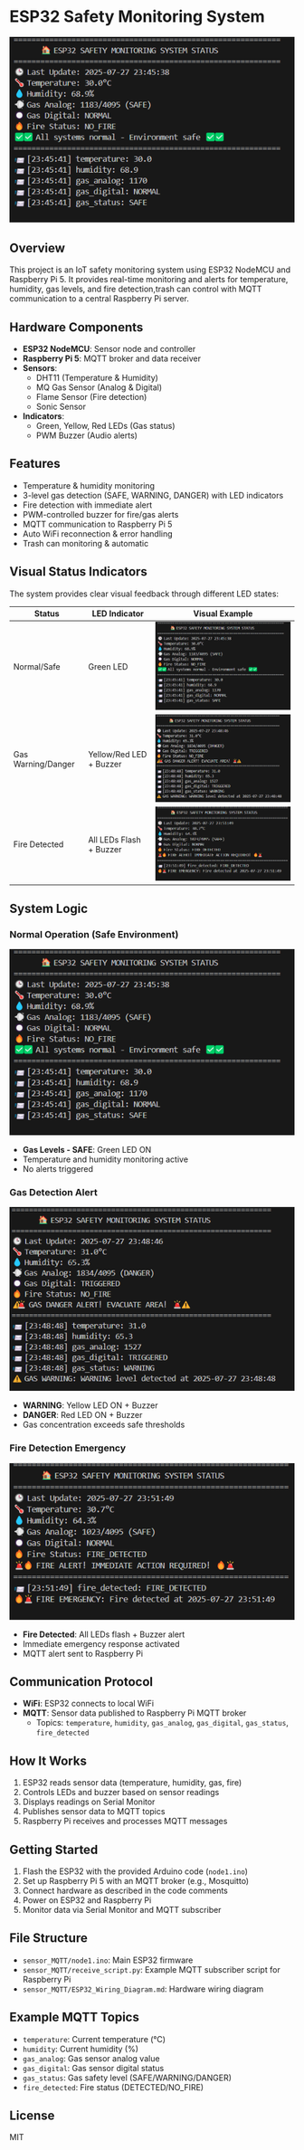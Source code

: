
# ESP32 Safety Monitoring System

![System Overview](image/normal.png)

## Overview
This project is an IoT safety monitoring system using ESP32 NodeMCU and Raspberry Pi 5. It provides real-time monitoring and alerts for temperature, humidity, gas levels, and fire detection,trash can control with MQTT communication to a central Raspberry Pi server.

## Hardware Components
- **ESP32 NodeMCU**: Sensor node and controller
- **Raspberry Pi 5**: MQTT broker and data receiver
- **Sensors**:
  - DHT11 (Temperature & Humidity)
  - MQ Gas Sensor (Analog & Digital)
  - Flame Sensor (Fire detection)
  - Sonic Sensor
- **Indicators**:
  - Green, Yellow, Red LEDs (Gas status)
  - PWM Buzzer (Audio alerts)

## Features
- Temperature & humidity monitoring
- 3-level gas detection (SAFE, WARNING, DANGER) with LED indicators
- Fire detection with immediate alert
- PWM-controlled buzzer for fire/gas alerts
- MQTT communication to Raspberry Pi 5
- Auto WiFi reconnection & error handling
- Trash can monitoring & automatic 

## Visual Status Indicators

The system provides clear visual feedback through different LED states:

| Status | LED Indicator | Visual Example |
|--------|---------------|----------------|
| Normal/Safe | Green LED | ![Normal](image/normal.png) |
| Gas Warning/Danger | Yellow/Red LED + Buzzer | ![Gas Alert](image/gas.png) |
| Fire Detected | All LEDs Flash + Buzzer | ![Fire Alert](image/fire.png) |

## System Logic

### Normal Operation (Safe Environment)
![Normal State](image/normal.png)
- **Gas Levels - SAFE**: Green LED ON
- Temperature and humidity monitoring active
- No alerts triggered

### Gas Detection Alert
![Gas Alert](image/gas.png)
- **WARNING**: Yellow LED ON + Buzzer
- **DANGER**: Red LED ON + Buzzer
- Gas concentration exceeds safe thresholds

### Fire Detection Emergency
![Fire Alert](image/fire.png)
- **Fire Detected**: All LEDs flash + Buzzer alert
- Immediate emergency response activated
- MQTT alert sent to Raspberry Pi

## Communication Protocol
- **WiFi**: ESP32 connects to local WiFi
- **MQTT**: Sensor data published to Raspberry Pi MQTT broker
  - Topics: `temperature`, `humidity`, `gas_analog`, `gas_digital`, `gas_status`, `fire_detected`

## How It Works
1. ESP32 reads sensor data (temperature, humidity, gas, fire)
2. Controls LEDs and buzzer based on sensor readings
3. Displays readings on Serial Monitor
4. Publishes sensor data to MQTT topics
5. Raspberry Pi receives and processes MQTT messages

## Getting Started
1. Flash the ESP32 with the provided Arduino code (`node1.ino`)
2. Set up Raspberry Pi 5 with an MQTT broker (e.g., Mosquitto)
3. Connect hardware as described in the code comments
4. Power on ESP32 and Raspberry Pi
5. Monitor data via Serial Monitor and MQTT subscriber

## File Structure
- `sensor_MQTT/node1.ino`: Main ESP32 firmware
- `sensor_MQTT/receive_script.py`: Example MQTT subscriber script for Raspberry Pi
- `sensor_MQTT/ESP32_Wiring_Diagram.md`: Hardware wiring diagram

## Example MQTT Topics
- `temperature`: Current temperature (°C)
- `humidity`: Current humidity (%)
- `gas_analog`: Gas sensor analog value
- `gas_digital`: Gas sensor digital status
- `gas_status`: Gas safety level (SAFE/WARNING/DANGER)
- `fire_detected`: Fire status (DETECTED/NO_FIRE)

## License
MIT
